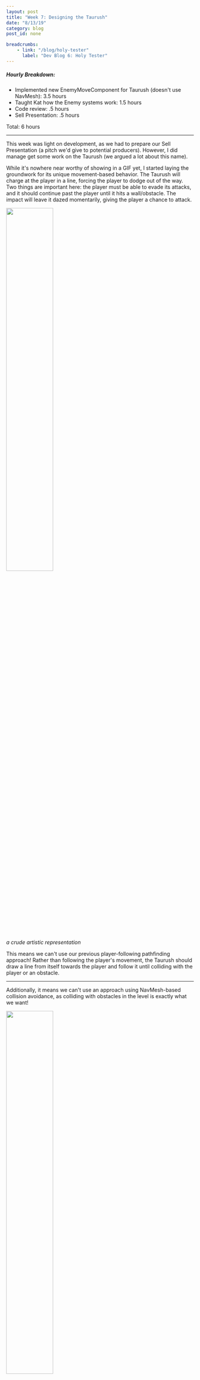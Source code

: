 ```yaml
---
layout: post
title: "Week 7: Designing the Taurush"
date: "8/13/19"
category: blog
post_id: none

breadcrumbs: 
    - link: "/blog/holy-tester"
      label: "Dev Blog 6: Holy Tester"
---
```


##### Hourly Breakdown:

- Implemented new EnemyMoveComponent for Taurush (doesn't use NavMesh): 3.5 hours
- Taught Kat how the Enemy systems work: 1.5 hours 
- Code review: .5 hours 
- Sell Presentation: .5 hours 

Total: 6 hours 

-----

This week was light on development, as we had to prepare our Sell Presentation (a pitch we'd give to potential producers). However, I did manage get some work on the Taurush (we argued a lot about this name).

While it's nowhere near worthy of showing in a GIF yet, I started laying the groundwork for its unique movement-based behavior. The Taurush will charge at the player in a line, forcing the player to dodge out of the way. Two things are important here: the player must be able to evade its attacks, and it should continue past the player until it hits a wall/obstacle. The impact will leave it dazed momentarily, giving the player a chance to attack.

<div class="text-center">
    <img src="speedon-drawing.jpg" class="blog rounded mx-auto d-block" width="50%">
    <p><i>
    a crude artistic representation
    </i></p>
</div>

This means we can't use our previous player-following pathfinding approach! Rather than following the player's movement, the Taurush should draw a line from itself towards the player and follow it until colliding with the player or an obstacle. 

----

Additionally, it means we can't use an approach using NavMesh-based collision avoidance, as colliding with obstacles in the level is exactly what we want!

<div class="row">
    <img src="speedon-drawing-2.jpg" class="blog rounded mx-auto d-block" width="50%" height="auto">
    <img src="speedon-drawing-3.jpg" class="blog rounded mx-auto d-block" width="50%" height="auto">
</div>
<div class="text-center">
    <p><i>
    We want the Taurush to crash into obstacles, rather than avoid them
    </i></p>
</div>

So I went and created a new SimpleEnemyMoveComponent that just moves in a straight line towards its destination.

<div class="text-center">
    <img src="simple-move-component.png" class="blog rounded mx-auto d-block" width="75%">
</div>

-----

Next week me and my teammate Kat will be working together to implement the Taurush, so I sat with her to walk her through the enemy codebase in depth. Doing this helped me realize that I forgot how some parts work, and found some others to be obsolete. I wish I had more time to clean up my work, but we're nearing the 10 week deadline so I'll have to work with what we have.

#### [> Week 8: Implementing the Taurush](/blog/holy-tester/log-8)